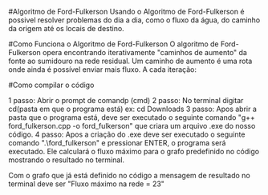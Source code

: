 #Algoritmo de Ford-Fulkerson
Usando o Algoritmo de Ford-Fulkerson é possivel resolver problemas do dia a dia, como o fluxo da água, do caminho da origem até os locais de destino.

#Como Funciona o Algoritmo de Ford-Fulkerson
O algoritmo de Ford-Fulkerson opera encontrando iterativamente "caminhos de aumento" da fonte ao sumidouro na rede residual. Um caminho de aumento é uma rota onde ainda é possível enviar mais fluxo. A cada iteração:

#Como compilar o código

1 passo: Abrir o prompt de comandp (cmd)
2 passo: No terminal digitar cd(pasta em que o programa está) ex: cd Downloads
3 passo: Apos abrir a pasta que o programa está, deve ser executado o seguinte comando "g++ ford_fulkerson.cpp -o ford_fulkerson" que criara um arquivo .exe do nosso código.
4 passo: Apos a criação do .exe deve ser executado o seguinte comando ".\ford_fulkerson" e pressionar ENTER, o programa será executado. Ele calculará o fluxo máximo para o grafo predefinido no código mostrando o resultado no terminal.


Com o grafo que já está definido no código a mensagem de resultado no terminal deve ser "Fluxo máximo na rede = 23"
